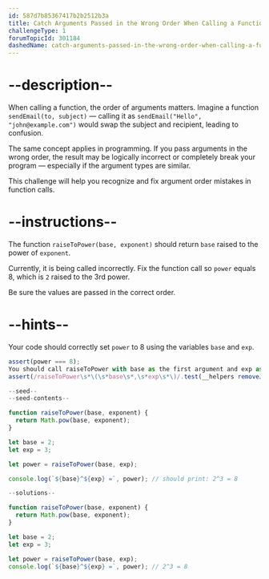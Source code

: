 ```yaml
---
id: 587d7b85367417b2b2512b3a
title: Catch Arguments Passed in the Wrong Order When Calling a Function
challengeType: 1
forumTopicId: 301184
dashedName: catch-arguments-passed-in-the-wrong-order-when-calling-a-function
---
```


# --description--

When calling a function, the order of arguments matters. Imagine a function `sendEmail(to, subject)` — calling it as `sendEmail("Hello", "john@example.com")` would swap the subject and recipient, leading to confusion.

The same concept applies in programming. If you pass arguments in the wrong order, the result may be logically incorrect or completely break your program — especially if the argument types are similar.

This challenge will help you recognize and fix argument order mistakes in function calls.

# --instructions--

The function `raiseToPower(base, exponent)` should return `base` raised to the power of `exponent`.

Currently, it is being called incorrectly. Fix the function call so `power` equals 8, which is `2` raised to the 3rd power.

Be sure the values are passed in the correct order.

# --hints--

Your code should correctly set `power` to 8 using the variables `base` and `exp`.

```js
assert(power === 8);
You should call raiseToPower with base as the first argument and exp as the second.
assert(/raiseToPower\s*\(\s*base\s*,\s*exp\s*\)/.test(__helpers removeJSComments(code)));

--seed--
--seed-contents--

function raiseToPower(base, exponent) {
  return Math.pow(base, exponent);
}

let base = 2;
let exp = 3;

let power = raiseToPower(base, exp);

console.log(`${base}^${exp} =`, power); // should print: 2^3 = 8

--solutions--

function raiseToPower(base, exponent) {
  return Math.pow(base, exponent);
}

let base = 2;
let exp = 3;

let power = raiseToPower(base, exp);
console.log(`${base}^${exp} =`, power); // 2^3 = 8